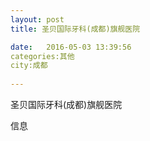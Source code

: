 ```yaml
--- 
layout: post 
title: 圣贝国际牙科(成都)旗舰医院

date:   2016-05-03 13:39:56 
categories:其他  
city:成都
  
--- 
```

   
圣贝国际牙科(成都)旗舰医院

信息

